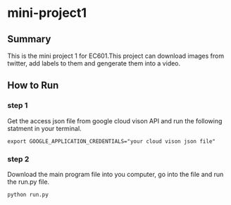 # mini-project1
## Summary
This is the mini project 1 for EC601.This project can download images from twitter, add labels to them and gengerate them into a video.

## How to Run
### step 1
Get the access json file from google cloud vison API and run the following statment in your terminal.

`export GOOGLE_APPLICATION_CREDENTIALS="your cloud vison json file"`

### step 2
Download the main program file into you computer, go into the file and run the run.py file.

`python run.py`
